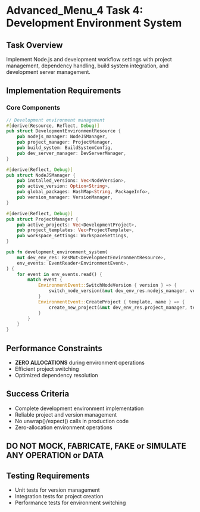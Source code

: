 # Advanced_Menu_4 Task 4: Development Environment System

## Task Overview
Implement Node.js and development workflow settings with project management, dependency handling, build system integration, and development server management.

## Implementation Requirements

### Core Components
```rust
// Development environment management
#[derive(Resource, Reflect, Debug)]
pub struct DevelopmentEnvironmentResource {
    pub nodejs_manager: NodeJSManager,
    pub project_manager: ProjectManager,
    pub build_system: BuildSystemConfig,
    pub dev_server_manager: DevServerManager,
}

#[derive(Reflect, Debug)]
pub struct NodeJSManager {
    pub installed_versions: Vec<NodeVersion>,
    pub active_version: Option<String>,
    pub global_packages: HashMap<String, PackageInfo>,
    pub version_manager: VersionManager,
}

#[derive(Reflect, Debug)]
pub struct ProjectManager {
    pub active_projects: Vec<DevelopmentProject>,
    pub project_templates: Vec<ProjectTemplate>,
    pub workspace_settings: WorkspaceSettings,
}

pub fn development_environment_system(
    mut dev_env_res: ResMut<DevelopmentEnvironmentResource>,
    env_events: EventReader<EnvironmentEvent>,
) {
    for event in env_events.read() {
        match event {
            EnvironmentEvent::SwitchNodeVersion { version } => {
                switch_node_version(&mut dev_env_res.nodejs_manager, version);
            }
            EnvironmentEvent::CreateProject { template, name } => {
                create_new_project(&mut dev_env_res.project_manager, template, name);
            }
        }
    }
}
```

## Performance Constraints
- **ZERO ALLOCATIONS** during environment operations
- Efficient project switching
- Optimized dependency resolution

## Success Criteria
- Complete development environment implementation
- Reliable project and version management
- No unwrap()/expect() calls in production code
- Zero-allocation environment operations

## DO NOT MOCK, FABRICATE, FAKE or SIMULATE ANY OPERATION or DATA

## Testing Requirements
- Unit tests for version management
- Integration tests for project creation
- Performance tests for environment switching